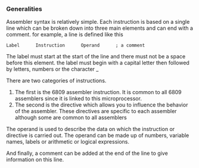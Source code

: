 
###  Generalities

Assembler syntax is relatively simple. Each instruction is based on a single line which can be broken down into three main elements and can end with a comment.
for example, a line is defined like this


	Label      Instruction      Operand      ; a comment

The label must start at the start of the line and there must not be a space before this element. the label must begin with a capital letter then followed by letters, numbers or the character _

There are two categories of instructions. 

1.  The first is the 6809 assembler instruction. It is common to all 6809 assemblers since it is linked to this microprocessor.
2.   The second is the directive which allows you to influence the behavior of the assembler. These directives are specific to each assembler although some are common to all assemblers

The operand is used to describe the data on which the instruction or directive is carried out. The operand can be made up of numbers, variable names, labels or arithmetic or logical expressions.

And finally, a comment can be added at the end of the line to give information on this line.


